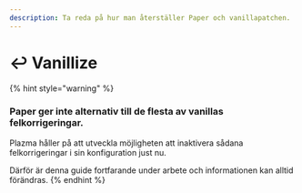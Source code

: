 ```yaml
---
description: Ta reda på hur man återställer Paper och vanillapatchen.
---
```


# ↩️ Vanillize

{% hint style="warning" %}

### Paper ger inte alternativ till de flesta av vanillas felkorrigeringar.

Plazma håller på att utveckla möjligheten att inaktivera sådana felkorrigeringar i sin konfiguration just nu.

Därför är denna guide fortfarande under arbete och informationen kan alltid förändras.
{% endhint %}
